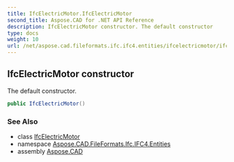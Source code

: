 ```yaml
---
title: IfcElectricMotor.IfcElectricMotor
second_title: Aspose.CAD for .NET API Reference
description: IfcElectricMotor constructor. The default constructor
type: docs
weight: 10
url: /net/aspose.cad.fileformats.ifc.ifc4.entities/ifcelectricmotor/ifcelectricmotor/
---
```

## IfcElectricMotor constructor

The default constructor.

```csharp
public IfcElectricMotor()
```

### See Also

* class [IfcElectricMotor](../)
* namespace [Aspose.CAD.FileFormats.Ifc.IFC4.Entities](../../ifcelectricmotor/)
* assembly [Aspose.CAD](../../../)


